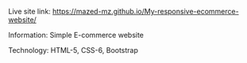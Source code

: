 Live site link:  https://mazed-mz.github.io/My-responsive-ecommerce-website/

Information: Simple E-commerce website

Technology: HTML-5, CSS-6, Bootstrap
